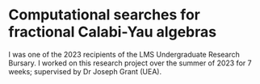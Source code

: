 # Computational searches for fractional Calabi-Yau algebras

I was one of the 2023 recipients of the LMS Undergraduate Research Bursary.
I worked on this research project over the summer of 2023 for 7 weeks; supervised by Dr Joseph Grant (UEA).
